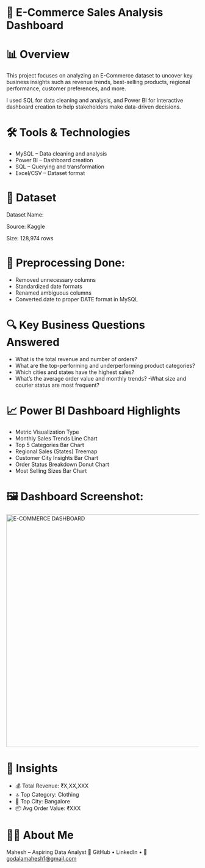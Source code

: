 # 🛒 E-Commerce Sales Analysis Dashboard

# 📊 Overview
This project focuses on analyzing an E-Commerce dataset to uncover key business insights such as revenue trends, best-selling products, regional performance, customer preferences, and more.

I used SQL for data cleaning and analysis, and Power BI for interactive dashboard creation to help stakeholders make data-driven decisions.

# 🛠️ Tools & Technologies
- MySQL – Data cleaning and analysis
- Power BI – Dashboard creation
- SQL – Querying and transformation
- Excel/CSV – Dataset format

# 📁 Dataset
Dataset Name: 

Source: Kaggle

Size: 128,974 rows

# 🔧 Preprocessing Done:
- Removed unnecessary columns
- Standardized date formats
- Renamed ambiguous columns
- Converted date to proper DATE format in MySQL

# 🔍 Key Business Questions Answered
- What is the total revenue and number of orders?
- What are the top-performing and underperforming product categories?
- Which cities and states have the highest sales?
- What’s the average order value and monthly trends?
-What size and courier status are most frequent?

# 📈 Power BI Dashboard Highlights
-  Metric	              Visualization Type
- Monthly Sales Trends   	Line Chart
- Top 5 Categories      	Bar Chart
- Regional Sales (States) Treemap
- Customer City Insights	Bar Chart
- Order Status Breakdown	Donut Chart
- Most Selling Sizes	    Bar Chart


# 🖼️ Dashboard Screenshot: 
<img width="610" alt="E-COMMERCE DASHBOARD" src="https://github.com/user-attachments/assets/b532fc6f-a185-42e8-a874-9831593e43de" />


# 📌 Insights
- 💰 Total Revenue: ₹X,XX,XXX
- 🔝 Top Category: Clothing
- 🧭 Top City: Bangalore
- 📦 Avg Order Value: ₹XXX


# 🙋‍♂️ About Me
Mahesh – Aspiring Data Analyst
🔗 GitHub • LinkedIn • 📧 godalamahesh1@gmail.com

